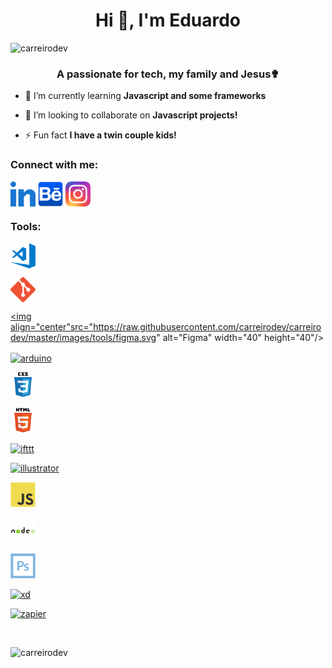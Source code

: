<h1 align="center">Hi 👋, I'm Eduardo</h1>
<p align="left"> <img src="https://komarev.com/ghpvc/?username=carreirodev&label=Profile%20views&color=0e75b6&style=flat" alt="carreirodev" /> </p>

<h3 align="center">A passionate for tech, my family and Jesus✟</h3>

-   🌱 I’m currently learning **Javascript and some frameworks**

-   👯 I’m looking to collaborate on **Javascript projects!**

-   ⚡ Fun fact **I have a twin couple kids!**

<h3 align="left">Connect with me:</h3>
<p align="left">
<a href="https://linkedin.com/in/carreiroe" target="blank"><img align="center" src="https://raw.githubusercontent.com/carreirodev/carreirodev/master/images/social/linked-in-alt.svg" alt="carreiroe" height="40" width="40" /></a>
<a href="https://www.behance.net/edcarreiro" target="blank"><img align="center" src="https://raw.githubusercontent.com/carreirodev/carreirodev/master/images/social/behance.svg" alt="edcarreiro" height="40" width="40" /></a>
<a href="https://instagram.com/edu_wpcweb" target="blank"><img align="center" src="https://raw.githubusercontent.com/carreirodev/carreirodev/master/images/social/instagram.svg" alt="edu_wpcweb" height="40" width="40" /></a>
</p>

<h3 align="left">Tools:</h3>

<p align="left"> 
<a href="https://code.visualstudio.com/" target="_blank" rel="noreferrer"> <img align="center" src="https://raw.githubusercontent.com/carreirodev/carreirodev/master/images/tools/vscode.svg" alt="Visual Studio Code" width="40" height="40"/></a>

<a href="http://git.com/" target="_blank" rel="noreferrer"> <img align="center" src="https://raw.githubusercontent.com/carreirodev/carreirodev/master/images/tools/git.svg" alt="Git" width="40" height="40"/></a>

<a href="https://figma.com/" target="_blank" rel="noreferrer"> <img align="center"src="https://raw.githubusercontent.com/carreirodev/carreirodev/master/images/tools/figma.svg" alt="Figma" width="40" height="40"/>
</a>

<a href="https://www.arduino.cc/" target="_blank" rel="noreferrer"> <img align="center" src="https://cdn.worldvectorlogo.com/logos/arduino-1.svg" alt="arduino" width="40" height="40"/> </a>

<a href="https://www.w3schools.com/css/" target="_blank" rel="noreferrer"> <img src="https://raw.githubusercontent.com/devicons/devicon/master/icons/css3/css3-original-wordmark.svg" alt="css3" width="40" height="40"/> </a>

<a href="https://www.w3.org/html/" target="_blank" rel="noreferrer"> <img src="https://raw.githubusercontent.com/devicons/devicon/master/icons/html5/html5-original-wordmark.svg" alt="html5" width="40" height="40"/> </a>

<a href="https://ifttt.com/" target="_blank" rel="noreferrer"> <img src="https://www.vectorlogo.zone/logos/ifttt/ifttt-ar21.svg" alt="ifttt" width="40" height="40"/> </a>

<a href="https://www.adobe.com/in/products/illustrator.html" target="_blank" rel="noreferrer"> <img src="https://www.vectorlogo.zone/logos/adobe_illustrator/adobe_illustrator-icon.svg" alt="illustrator" width="40" height="40"/> </a>

<a href="https://developer.mozilla.org/en-US/docs/Web/JavaScript" target="_blank" rel="noreferrer"> <img src="https://raw.githubusercontent.com/devicons/devicon/master/icons/javascript/javascript-original.svg" alt="javascript" width="40" height="40"/> </a>

<a href="https://nodejs.org" target="_blank" rel="noreferrer"> <img src="https://raw.githubusercontent.com/devicons/devicon/master/icons/nodejs/nodejs-original-wordmark.svg" alt="nodejs" width="40" height="40"/> </a>

<a href="https://www.photoshop.com/en" target="_blank" rel="noreferrer"> <img src="https://raw.githubusercontent.com/devicons/devicon/master/icons/photoshop/photoshop-line.svg" alt="photoshop" width="40" height="40"/> </a>

<a href="https://www.adobe.com/products/xd.html" target="_blank" rel="noreferrer"> <img src="https://cdn.worldvectorlogo.com/logos/adobe-xd.svg" alt="xd" width="40" height="40"/> </a>

<a href="https://zapier.com" target="_blank" rel="noreferrer"> <img src="https://www.vectorlogo.zone/logos/zapier/zapier-icon.svg" alt="zapier" width="40" height="40"/> </a> </p>

<p><br></p>
<p><img align="left" style="display:block; padding-bottom: 50px" src="https://github-readme-stats.vercel.app/api/top-langs?username=carreirodev&show_icons=true&locale=en&layout=compact" alt="carreirodev" /></p>
